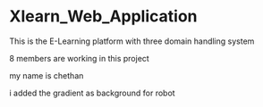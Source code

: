 # Xlearn_Web_Application

This is the E-Learning platform with three domain handling system

8 members are working in this project

my name is chethan

i added the gradient as background for robot
